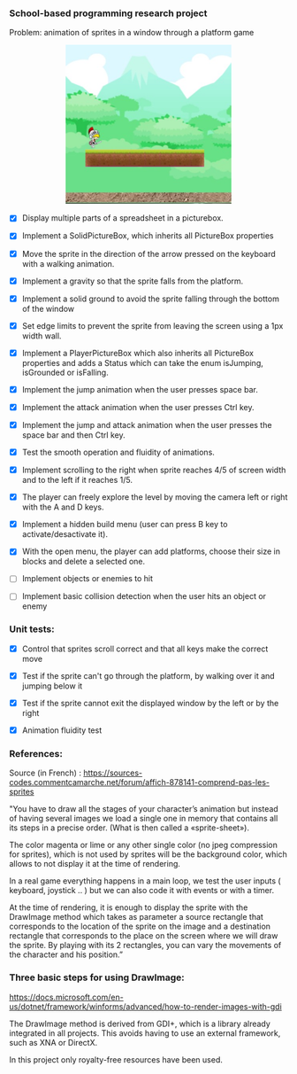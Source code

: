 ### School-based programming research project
Problem: animation of sprites in a window through a platform game

<p align="center">
<img src="https://raw.githubusercontent.com/laurentbarraud/AnimSprites/refs/heads/master/AnimSprites-screenshot.jpg" width="300" alt="screenshot of the main form" >
</p>

- [x] Display multiple parts of a spreadsheet in a picturebox.

- [x] Implement a SolidPictureBox, which inherits all PictureBox properties

- [x] Move the sprite in the direction of the arrow pressed on the keyboard with a walking animation.

- [x] Implement a gravity so that the sprite falls from the platform.
      
- [x] Implement a solid ground to avoid the sprite falling through the bottom of the window
      
- [x] Set edge limits to prevent the sprite from leaving the screen using a 1px width wall.
      
- [x] Implement a PlayerPictureBox which also inherits all PictureBox properties and adds a Status which can take the enum isJumping, isGrounded or isFalling. 

- [x] Implement the jump animation when the user presses space bar.

- [x] Implement the attack animation when the user presses Ctrl key.

- [x] Implement the jump and attack animation when the user presses the space bar and then Ctrl key.

- [x] Test the smooth operation and fluidity of animations.

- [x] Implement scrolling to the right when sprite reaches 4/5 of screen width and to the left if it reaches 1/5.

- [x] The player can freely explore the level by moving the camera left or right with the A and D keys.

- [x] Implement a hidden build menu (user can press B key to activate/desactivate it).

- [x] With the open menu, the player can add platforms, choose their size in blocks and delete a selected one.
       
- [ ] Implement objects or enemies to hit

- [ ] Implement basic collision detection when the user hits an object or enemy


### Unit tests:

- [x] Control that sprites scroll correct and that all keys make the correct move

- [x] Test if the sprite can't go through the platform, by walking over it and jumping below it

- [x] Test if the sprite cannot exit the displayed window by the left or by the right

- [x] Animation fluidity test

### References:

Source (in French) : https://sources-codes.commentcamarche.net/forum/affich-878141-comprend-pas-les-sprites 

"You have to draw all the stages of your character’s animation but instead of having several images we load a single one in memory that contains all its steps in a precise order. 
(What is then called a «sprite-sheet»).

The color magenta or lime or any other single color (no jpeg compression for sprites), which is not used by sprites will be the background color, which allows to not display it at the time of rendering.

In a real game everything happens in a main loop, we test the user inputs ( keyboard, joystick .. ) but we can also code it with events or with a timer. 

At the time of rendering, it is enough to display the sprite with the DrawImage method which takes as parameter a source rectangle that corresponds to the location of the sprite on the image and a destination rectangle that corresponds to the place on the screen where we will draw the sprite. 
By playing with its 2 rectangles, you can vary the movements of the character and his position.”

### Three basic steps for using DrawImage:
https://docs.microsoft.com/en-us/dotnet/framework/winforms/advanced/how-to-render-images-with-gdi

The DrawImage method is derived from GDI+, which is a library already integrated in all projects.
This avoids having to use an external framework, such as XNA or DirectX. 

In this project only royalty-free resources have been used.
